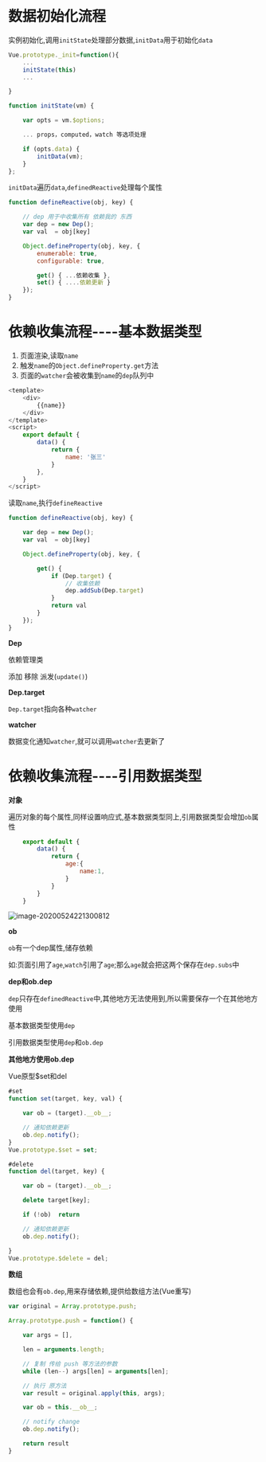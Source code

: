 # 数据初始化流程

实例初始化,调用`initState`处理部分数据,`initData`用于初始化`data`

```js
Vue.prototype._init=function(){
    ...
    initState(this)
    ...

}

function initState(vm) {    

    var opts = vm.$options;

    ... props，computed，watch 等选项处理

    if (opts.data) {
        initData(vm);
    }
};

```

`initData`遍历`data`,`definedReactive`处理每个属性

```js
function defineReactive(obj, key) {    

    // dep 用于中收集所有 依赖我的 东西
    var dep = new Dep();    
    var val  = obj[key]    

    Object.defineProperty(obj, key, {        
        enumerable: true,        
        configurable: true,

        get() { ...依赖收集 },
        set() { ....依赖更新 }
    });
}


```

# 依赖收集流程----基本数据类型

1. 页面渲染,读取`name`
2. 触发`name`的`Object.defineProperty.get`方法
3. 页面的`watcher`会被收集到`name`的`dep`队列中

```js
<template>
    <div>
        {{name}}
    </div>
</template>
<script>
    export default {
        data() {
            return {
                name: '张三'
            }
        },
    }
</script>

```

读取`name`,执行`defineReactive`

```js
function defineReactive(obj, key) {    

    var dep = new Dep();    
    var val  = obj[key]    

    Object.defineProperty(obj, key, {

        get() {            
            if (Dep.target) {                
                // 收集依赖
                dep.addSub(Dep.target)
            }            
            return val
        }
    });
}

```

**Dep**

依赖管理类

添加 移除 派发(`update()`)

**Dep.target**

`Dep.target`指向各种`watcher`

**watcher**

数据变化通知`watcher`,就可以调用`watcher`去更新了

# 依赖收集流程----引用数据类型

**对象**

遍历对象的每个属性,同样设置响应式,基本数据类型同上,引用数据类型会增加`ob`属性

```js
    export default {
        data() {
            return {
                age:{
                    name:1,
                }
            }
        }
    }
```

![image-20200524221300812](D:\个人\Blog\Vue\响应式原理\初始化流程.assets\image-20200524221300812.png)

**ob**

`ob`有一个dep属性,储存依赖

如:页面引用了`age`,`watch`引用了`age`;那么`age`就会把这两个保存在`dep.subs`中

**dep和ob.dep**

`dep`只存在`definedReactive`中,其他地方无法使用到,所以需要保存一个在其他地方使用

基本数据类型使用`dep`

引用数据类型使用`dep`和`ob.dep`

**其他地方使用ob.dep**

Vue原型$set和del

```js
#set
function set(target, key, val) {    

    var ob = (target).__ob__;    

    // 通知依赖更新
    ob.dep.notify();
}
Vue.prototype.$set = set;

```

```js
#delete
function del(target, key) {    

    var ob = (target).__ob__;    

    delete target[key];    

    if (!ob)  return

    // 通知依赖更新
    ob.dep.notify();

}
Vue.prototype.$delete = del;

```

**数组**

数组也会有`ob.dep`,用来存储依赖,提供给数组方法(Vue重写)

```js
var original = Array.prototype.push;

Array.prototype.push = function() {    

    var args = [],

    len = arguments.length;    

    // 复制 传给 push 等方法的参数
    while (len--) args[len] = arguments[len];

    // 执行 原方法
    var result = original.apply(this, args);    

    var ob = this.__ob__;    

    // notify change
    ob.dep.notify();    

    return result
}

```

